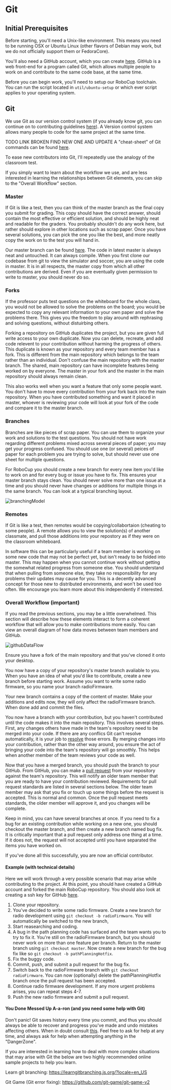 # Git

## Initial Prerequisites
Before starting, you'll need a Unix-like environment. This means you need to be
running OSX or Ubuntu Linux (other flavors of Debian may work, but we do not
officially support them or FedoraCore).

You'll also need a GitHub account, which you can create [here](http://github.com).
GitHub is a web front-end for a program called Git, which allows multiple people to
work on and contribute to the same code base, at the same time.

Before you can begin work, you'll need to setup our RoboCup toolchain. You can
run the script located in `util/ubuntu-setup` or which ever script applies to
your operating system.

## Git
We use Git as our version control system (if you already know git, you can continue on to contributing guidelines [here](Contributing.md)). A Version control system allows many people to code for the same project at the same time.

TODO LINK BROKEN FIND NEW ONE AND UPDATE
A "cheat-sheet" of Git commands can be found [here](http://www-rohan.sdsu.edu/acm/git.png).

To ease new contributors into Git, I'll repeatedly use the analogy of the
classroom test.

If you simply want to learn about the workflow we use, and are less interested
in learning the relationships between Git elements, you can skip to the "Overall
Workflow" section.

### Master
If Git is like a test, then you can think of the master branch as the final copy
you submit for grading. This copy should have the correct answer, should contain
the most effective or efficient solution, and should be highly neat and readable
for the graders. You probably shouldn't do any work here, but rather should
explore in other locations such as scrap paper. Once you have several solutions,
you can pick the one you like the best, and more neatly copy the work on to the
test you will hand in.

Our master branch can be found [here](https://github.com/RoboJackets/robocup-software).
The code in latest master is always neat and untouched. It can always compile. When you
first clone our codebase from git to view the simulator and soccer, you are
using the code in master. It is in all respects, the master copy from which all
other contributions are derived. Even if you are eventually given permission to
write to master, you should never do so.

### Forks
If the professor puts test questions on the whiteboard for the whole class, you
would not be allowed to solve the problems on the board; you would be expected
to copy any relevant information to your own paper and solve the problems there.
This gives you the freedom to play around with rephrasing and solving questions,
without distuirbing others.

Forking a repository on GitHub duplicates the project, but you are given full
write access to your own duplicate. Now you can delete, recreate, and add code
relevent to your contribution without harming the progress of others. This
duplicate is known as your repository and every team member has a fork. This is
different from the main repository which belongs to the team rather than an
individual. Don't confuse the main repository with the master branch. The
shared, main repository can have incomplete features being worked on by
everyone. The master in your fork and the master in the main repository should
always remain clean.

This also works well when you want a feature that only some people want. You
don't have to move every contribution from your fork back into the main
repository. When you have contributed something and want it placed in master,
whoever is reviewing your code will look at your fork of the code and compare
it to the master branch.

### Branches
Branches are like pieces of scrap paper. You can use them to organize your work
and solutions to the test questions. You should not have work regarding
different problems mixed across several pieces of paper; you may get your
progress confused. You should use one (or several) peices of paper for each
problem you are trying to solve, but should never use one sheet for multiple
questions.

For RoboCup you should create a new branch for every new item you'd like to work
on and for every bug or issue you have to fix. This ensures your master branch
stays clean. You should never solve more than one issue at a time and you should
never have changes or additions for multiple things in the same branch. You can
look at a typical branching layout.

![branchingModel](http://justinhileman.info/article/changing-history/git-flow.png)

### Remotes
If Git is like a test, then remotes would be copying/collabortaion (cheating
to some people). A remote allows you to view the solution(s) of another
classmate, and pull those additions into your repostory as if they were on the
classroom whiteboard.

In software this can be particularly useful if a team member is working on some
new code that may not be perfect yet, but isn't ready to be folded into master.
This may happen when you cannot continue work without getting the somewhat
related progress from someone else. You should understand that when pulling from
someone else, they take no responsibility for any problems their updates may
cause for you. This is a decently advanced concept for those new to distributed
environments, and won't be used too often. We encourage you learn more about
this independently if interested.

### Overall Workflow (important)
If you read the previous sections, you may be a little overwhelmed. This section
will describe how these elements interact to form a coherent workflow that will
allow you to make contributions more easily. You can view an overall diagram of
how data moves between team members and GitHub.

![githubDataFlow](http://www.dalescott.net/wp-content/uploads/2012/09/centralized-github-4.png)

Ensure you have a fork of the main repository and that you've cloned it onto
your desktop.

You now have a copy of your repository's master branch avaliable to you. When
you have an idea of what you'd like to contribute, create a new branch before
starting work. Assume you want to write some radio firmware, so you name your
branch radioFirmware.

Your new branch contains a copy of the content of master. Make your additions
and edits now, they will only affect the radioFirmware branch. When done add
and commit the files.

You now have a branch with your contribution, but you haven't contributed until
the code makes it into the main repository. This involves several steps. First,
any changes others have made in the team's repository need to be merged into
your code. If there are any conflics Git can't resolve automatically, it is
your job to [resolve](https://help.github.com/articles/resolving-a-merge-conflict-from-the-command-line) those errors. By merging changes into your contribution,
rather than the other way around, you ensure the act of bringing your code into
the team's repository will go smoothly. This helps when another member of the
team reviews your code as well.

Now that you have a merged branch, you should push the branch to your GitHub.
From GitHub, you can make a [pull request](https://help.github.com/articles/using-pull-requests/) from your repository against the
team's repository. This will notify an older team member that you are ready to
have your contribution reviewed. Requirements for pull request standards are
listed in several sections below. The older team member may ask that you fix
or touch up some things before the request is accepted. This is normal and
common. Once the pull request meets standards, the older member will approve
it, and you changes will be complete.

Keep in mind, you can have several branches at once. If you need to fix a bug
for an existing contribution while working on a new one, you should checkout
the master branch, and then create a new branch named bug fix. It is
critically important that a pull request only address one thing at a time. If it
does not, the request will not accepted until you have separated the items you
have worked on.

If you've done all this successfully, you are now an official contributor.

#### Example (with technical details)
Here we will work through a very possible scenario that may arise while
contributing to the project. At this point, you should have created a GitHub
account and forked the main RoboCup repository. You should also look at
creating a ssh key for GitHub [here](https://help.github.com/articles/generating-ssh-keys/).

1. Clone your repository.
2. You've decided to write some radio firmware. Create a new branch for radio
development using `git checkout -b radioFirmware`. You will automatically be
switched to the new branch,
3. Start reasearching and coding.
4. A bug in the path planning code has surfaced and the team wants you to try
to fix it. You're still on the radioFirmware branch, but you should never work
on more than one feature per branch. Return to the master branch using
`git checkout master`. Now create a new branch for the bug fix like so
`git checkout -b pathPlanningHotfix`.
5. Fix the buggy code.
6. Commit, push, and submit a pull request for the bug fix.
7. Switch back to the radioFirmware branch with `git checkout radioFirmware`.
You can now (optionally) delete the pathPlanningHotfix branch once the pull
request has been accepted.
8. Continue radio firmware development. If any more urgent problems arises,
you can repeat steps 4-7.
9. Push the new radio firmware and submit a pull request.


#### You Done Messed Up A-a-ron (and you need some help with Git)
Don't panic! Git saves history every time you commit, and thus you should
always be able to recover and progress you've made and undo mistakes affecting
others. When in doubt consult [this](http://justinhileman.info/article/git-pretty/git-pretty.png). Feel free to ask for help at any time, and always ask for help when attempting
anything in the "DangerZone".

If you are interested in learning how to deal with more complex situations that may arise with Git the below are two highly recommended online sample projects to help you learn.

Learn git branching:
https://learngitbranching.js.org/?locale=en_US

Git Game (Git error fixing):
https://github.com/git-game/git-game-v2
